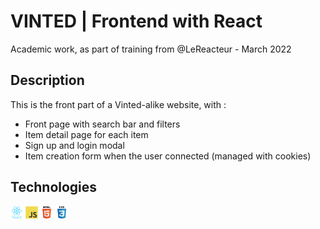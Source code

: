 # VINTED | Frontend with React

Academic work, as part of training from @LeReacteur - March 2022

## Description

This is the front part of a Vinted-alike website, with :

- Front page with search bar and filters
- Item detail page for each item
- Sign up and login modal
- Item creation form when the user connected (managed with cookies)

## Technologies

<p>
<img src="https://raw.githubusercontent.com/devicons/devicon/master/icons/react/react-original-wordmark.svg" alt="react" width="20" height="20"/>
 <img src="https://raw.githubusercontent.com/devicons/devicon/master/icons/javascript/javascript-original.svg" alt="javascript" width="20" height="20"/>
<img src="https://raw.githubusercontent.com/devicons/devicon/master/icons/html5/html5-original-wordmark.svg" alt="html5" width="20" height="20"/>
 <img src="https://raw.githubusercontent.com/devicons/devicon/master/icons/css3/css3-original-wordmark.svg" alt="css3" width="20" height="20"/>
</p>
